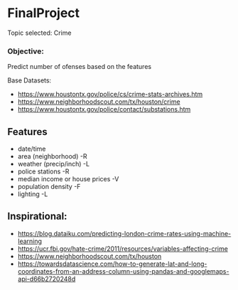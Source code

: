 # FinalProject

Topic selected:
Crime

### Objective:
Predict number of ofenses based on the features

Base Datasets: 
- https://www.houstontx.gov/police/cs/crime-stats-archives.htm
- https://www.neighborhoodscout.com/tx/houston/crime
- https://www.houstontx.gov/police/contact/substations.htm

## Features

 - date/time 
 - area (neighborhood) -R
 - weather (precip/inch) -L
 - police stations -R
 - median income or house prices -V
 - population density -F
 - lighting -L
 


## Inspirational:

 - https://blog.dataiku.com/predicting-london-crime-rates-using-machine-learning
 - https://ucr.fbi.gov/hate-crime/2011/resources/variables-affecting-crime
 - https://www.neighborhoodscout.com/tx/houston
 - https://towardsdatascience.com/how-to-generate-lat-and-long-coordinates-from-an-address-column-using-pandas-and-googlemaps-api-d66b2720248d
